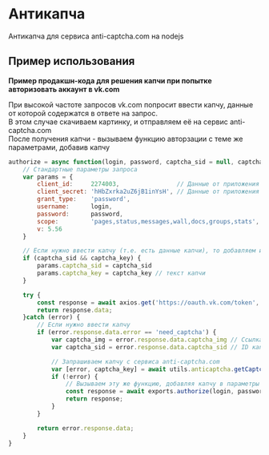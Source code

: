# Антикапча
Антикапча для сервиса anti-captcha.com на nodejs

## Пример использования

__Пример продакшн-кода для решения капчи при попытке авторизовать аккаунт в vk.com__  
  
При высокой частоте запросов vk.com попросит ввести капчу, данные от которой содержатся в ответе на запрос.  
В этом случае скачиваем картинку, и отправляем её на сервис anti-captcha.com  
После получения капчи - вызываем функцию авторзации с теме же параметрами, добавив капчу

```js
authorize = async function(login, password, captcha_sid = null, captcha_key = null) {
    // Стандартные параметры запроса
    var params = {
        client_id:     2274003,                // Данные от приложения андроид
        client_secret: 'hHbZxrka2uZ6jB1inYsH', // Данные от приложения андроид
        grant_type:    'password',
        username:      login,
        password:      password,
        scope:         'pages,status,messages,wall,docs,groups,stats',
        v: 5.56
    }

    // Если нужно ввести капчу (т.е. есть данные капчи), то добавляем их
    if (captcha_sid && captcha_key) {
        params.captcha_sid = captcha_sid
        params.captcha_key = captcha_key // текст капчи
    }

    try {
        const response = await axios.get('https://oauth.vk.com/token', {params});
        return response.data;
    }catch (error) {
        // Если нужно ввести капчу
        if (error.response.data.error == 'need_captcha') {
            var captcha_img = error.response.data.captcha_img // Ссылка на капчу
            var captcha_sid = error.response.data.captcha_sid // ID капчи

            // Запрашиваем капчу с сервиса anti-captcha.com
            var [error, captcha_key] = await utils.anticaptcha.getCaptcha(captcha_img)
            if (!error) {
                // Вызываем эту же функцию, добавляя капчу в параметры
                const response = await exports.authorize(login, password, captcha_sid, captcha_key);
                return response;
            }
        }

        return error.response.data;
    }
}

```
